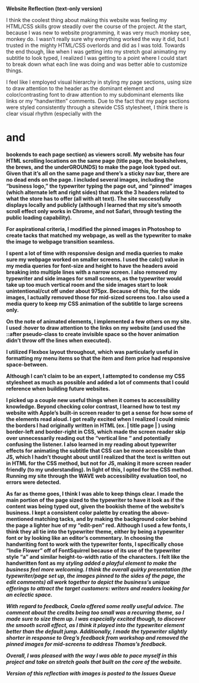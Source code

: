 **Website Reflection (text-only version)**

I think the coolest thing about making this website was feeling my HTML/CSS skills grow steadily over the course of the project. At the start, because I was new to website programming, it was very much monkey see, monkey do. I wasn’t really sure why everything worked the way it did, but I trusted in the mighty HTML/CSS overlords and did as I was told. Towards the end though, like when I was getting into my stretch goal animating my subtitle to look typed, I realized I was getting to a point where I could start to break down what each line was doing and was better able to customize things.

I feel like I employed visual hierarchy in styling my page sections, using size to draw attention to the header as the dominant element and color/contrasting font to draw attention to my subdominant elements like links or my “handwritten” comments. Due to the fact that my page sections were styled consistently through a sitewide CSS stylesheet, I think there is clear visual rhythm (especially  with the <h1> and <h4> bookends to each page section) as viewers scroll. My website has four HTML scrolling locations on the same page (title page, the bookshelves, the brews, and the underGROUNDS) to make the page look typed out. Given that it’s all on the same page and there’s a sticky nav bar, there are no dead ends on the page. I included several images, including the “business logo,” the typewriter typing the page out, and “pinned” images (which alternate left and right sides) that mark the 3 headers related to what the store has to offer (all with alt text). The site successfully displays locally and publicly (although I learned that my site’s smooth scroll effect only works in Chrome, and not Safari, through testing the public loading capability).

For aspirational criteria, I modified the pinned images in Photoshop to create tacks that matched my webpage, as well as the typewriter to make the image to webpage transition seamless.

I spent a lot of time with responsive design and media queries to make sure my webpage worked on smaller screens. I used the calc() value in my media queries for font-size and height to have the headers avoid breaking into multiple lines with a narrow screen. I also removed my typewriter and side images for small screens, as the typewriter would take up too much vertical room and the side images start to look unintentional/cut off under about 975px. Because of this, for the side images, I actually removed those for mid-sized screens too. I also used a media query to keep my CSS animation of the subtitle to large screens only.

On the note of animated elements, I implemented a few others on my site. I used :hover to draw attention to the links on my website (and used the ::after pseudo-class to create invisible space so the hover animation didn’t throw off the lines when executed).

I utilized Flexbox layout throughout, which was particularly useful in formatting my menu items so that the item and item price had responsive space-between.

Although I can’t claim to be an expert, I attempted to condense my CSS stylesheet as much as possible and added a lot of comments that I could reference when building future websites.

I picked up a couple new useful things when it comes to accessibility knowledge. Beyond checking color contrast, I learned how to test my website with Apple’s built-in screen reader to get a sense for how some of the elements read aloud. I got really excited when I realized I could mimic the borders I had originally written in HTML (ex. | title page | ) using border-left and border-right in CSS, which made the screen reader skip over unnecessarily reading out the “vertical line “ and potentially confusing the listener. I also learned in my reading about typewriter effects for animating the subtitle that CSS can be more accessible than JS, which I hadn’t thought about until I realized that the text is written out in HTML for the CSS method, but not for JS, making it more screen reader friendly (to my understanding). In light of this, I opted for the CSS method. Running my site through the WAVE web accessibility evaluation tool, no errors were detected.

As far as theme goes, I think I was able to keep things clear. I made the main portion of the page sized to the typewriter to have it look as if the content was being typed out, given the bookish theme of the website’s business. I kept a consistent color palette by creating the above-mentioned matching tacks, and by making the background color behind the page a lighter hue of my “edit-pen” red. Although I used a few fonts, I think they all tie into the typewriter theme, either by being a typewriter font or by looking like an editor’s commentary. In choosing the handwriting font to work with the typewriter fonts, I specifically chose “Indie Flower” off of FontSquirrel because of its use of the typewriter style “a” and similar height-to-width ratio of the characters. I felt like the handwritten font as my <em> styling added a playful element to make the business feel more welcoming. I think the overall quirky presentation (the typewriter/page set up, the images pinned to the sides of the page, the edit comments) all work together to depict the business’s unique offerings to attract the target customers: writers and readers looking for an eclectic space.

With regard to feedback, Caela offered some really useful advice. The comment about the credits being too small was a recurring theme, so I made sure to size them up. I was especially excited though, to discover the smooth scroll effect, as I think it played into the typewriter element better than the default jump. Additionally, I made the typewriter slightly shorter in response to Greg’s feedback from workshop and removed the pinned images for mid-screens to address Thomas’s feedback.

Overall, I was pleased with the way I was able to pace myself in this project and take on stretch goals that built on the core of the website.

*Version of this reflection with images is posted to the Issues Queue*
